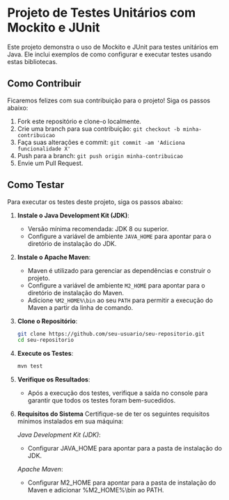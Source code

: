 # Projeto de Testes Unitários com Mockito e JUnit

Este projeto demonstra o uso de Mockito e JUnit para testes unitários em Java. Ele inclui exemplos de como configurar e executar testes usando estas bibliotecas.

## Como Contribuir

Ficaremos felizes com sua contribuição para o projeto! Siga os passos abaixo:

1. Fork este repositório e clone-o localmente.
2. Crie uma branch para sua contribuição: `git checkout -b minha-contribuicao`
3. Faça suas alterações e commit: `git commit -am 'Adiciona funcionalidade X'`
4. Push para a branch: `git push origin minha-contribuicao`
5. Envie um Pull Request.

## Como Testar

Para executar os testes deste projeto, siga os passos abaixo:

1. **Instale o Java Development Kit (JDK)**:
   - Versão mínima recomendada: JDK 8 ou superior.
   - Configure a variável de ambiente `JAVA_HOME` para apontar para o diretório de instalação do JDK.

2. **Instale o Apache Maven**:
   - Maven é utilizado para gerenciar as dependências e construir o projeto.
   - Configure a variável de ambiente `M2_HOME` para apontar para o diretório de instalação do Maven.
   - Adicione `%M2_HOME%\bin` ao seu `PATH` para permitir a execução do Maven a partir da linha de comando.

3. **Clone o Repositório**:
   ```bash
   git clone https://github.com/seu-usuario/seu-repositorio.git
   cd seu-repositorio

4. **Execute os Testes**:
   ```bash
   mvn test
   
5. **Verifique os Resultados**:

   - Após a execução dos testes, verifique a saída no console para garantir que todos os testes foram bem-sucedidos.

6. **Requisitos do Sistema**
   Certifique-se de ter os seguintes requisitos mínimos instalados em sua máquina:

   *Java Development Kit (JDK)*:  
   - Configurar JAVA_HOME para apontar para a pasta de instalação do JDK.
       
   *Apache Maven*:  
   - Configurar M2_HOME para apontar para a pasta de instalação do Maven e adicionar %M2_HOME%\bin ao PATH.  
